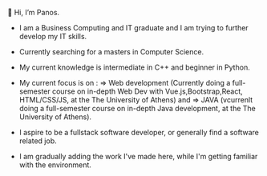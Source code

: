 👋 Hi, I’m Panos.

- I am a Business Computing and IT graduate and I am trying to further develop my IT skills.

- Currently searching for a masters in Computer Science.

- My current knowledge is intermediate in C++ and beginner in Python.

- My current focus is on :
      => Web development (Currently doing a full-semester course on in-depth Web Dev with Vue.js,Bootstrap,React, HTML/CSS/JS, at the The University of Athens) 
                              and 
      => JAVA (vcurrenlt doing a full-semester course on in-depth Java development, at the The University of Athens).
      
- I aspire to be a fullstack software developer, or generally find a software related job.

- I am gradually adding the work I've made here, while I'm getting familiar with the environment.

